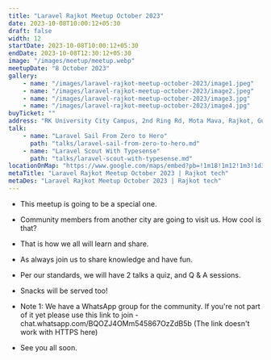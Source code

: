 ```yaml
---
title: "Laravel Rajkot Meetup October 2023"
date: 2023-10-08T10:00:12+05:30
draft: false
width: 12
startDate: 2023-10-08T10:00:12+05:30
endDate: 2023-10-08T12:30:12+05:30
image: "/images/meetup/meetup.webp"
meetupDate: "8 October 2023"
gallery:
    - name: "/images/laravel-rajkot-meetup-october-2023/image1.jpeg"
    - name: "/images/laravel-rajkot-meetup-october-2023/image2.jpeg"
    - name: "/images/laravel-rajkot-meetup-october-2023/image3.jpg"
    - name: "/images/laravel-rajkot-meetup-october-2023/image4.jpg"
buyTicket: ""
address: "RK University City Campus, 2nd Ring Rd, Mota Mava, Rajkot, Gujarat 360005, India"
talk: 
    - name: "Laravel Sail From Zero to Hero"
      path: "talks/laravel-sail-from-zero-to-hero.md"
    - name: "Laravel Scout With Typesense"
      path: "talks/laravel-scout-with-typesense.md"
locationOnMap: "https://www.google.com/maps/embed?pb=!1m18!1m12!1m3!1d3692.4238969546304!2d70.75028447511475!3d22.261926944285523!2m3!1f0!2f0!3f0!3m2!1i1024!2i768!4f13.1!3m3!1m2!1s0x3959cbaf9787c173%3A0x8f107a3a70a8ad61!2sRK%20University%20City%20Campus!5e0!3m2!1sen!2sin!4v1704881177360!5m2!1sen!2sin"  
metaTitle: "Laravel Rajkot Meetup October 2023 | Rajkot tech"
metaDes: "Laravel Rajkot Meetup October 2023 | Rajkot tech"
---
```


- This meetup is going to be a special one.

- Community members from another city are going to visit us. How cool is that?

- That is how we all will learn and share.

- As always join us to share knowledge and have fun.

- Per our standards, we will have 2 talks a quiz, and Q & A sessions.

- Snacks will be served too!

- Note 1: We have a WhatsApp group for the community. If you're not part of it yet please use this link to join - chat.whatsapp.com/BQOZJ4OMm545867OzZdB5b (The link doesn't work with HTTPS here)

- See you all soon.



